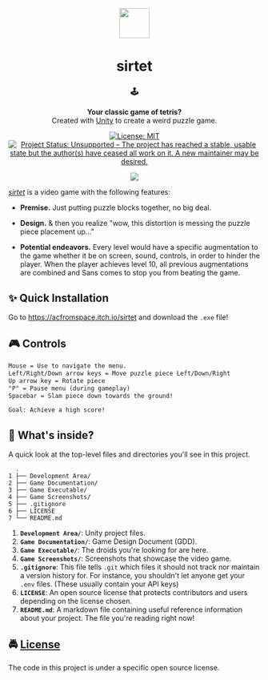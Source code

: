 <!-- HEADING -->

<p align="center">
  <img src="https://user-images.githubusercontent.com/10361542/71635438-7e97da00-2bd9-11ea-9940-8a42bd798a00.png" width="60">
</p>
<h1 align="center">️sirtet</h1>

<!-- DESCRIPTION -->

<h3 align="center">
  <span role="img" aria-label="Joystick">🕹️</span>
</h3>
<p align="center">
  <strong>Your classic game of tetris?</strong><br>
  Created with <a href="https://unity3d.com/" target="_blank">Unity</a> to create a weird puzzle game.
</p>

<!-- BADGES -->

<p align="center">
    <a href="https://github.com/acfromspace/sirtet/blob/master/LICENSE">
        <img src="https://img.shields.io/github/license/mashape/apistatus.svg"
            alt="License: MIT"></a>
    <a href="https://www.repostatus.org/#unsupported">
        <img src="https://www.repostatus.org/badges/latest/unsupported.svg" alt="Project Status: Unsupported – The project has reached a stable, usable state but the author(s) have ceased all work on it. A new maintainer may be desired." /></a>
</p>

<!-- FEATURES -->

<p align="center">
  <img src="https://user-images.githubusercontent.com/10361542/45566631-22564e80-b80c-11e8-8d9e-5474309409d8.gif">
</p>

[_sirtet_](https://acfromspace.itch.io/sirtet) is a video game with the following features:

- **Premise.** Just putting puzzle blocks together, no big deal.

- **Design.** & then you realize "wow, this distortion is messing the puzzle piece placement up..."

- **Potential endeavors.** Every level would have a specific augmentation to the game whether it be on screen, sound, controls, in order to hinder the player. When the player achieves level 10, all previous augmentations are combined and Sans comes to stop you from beating the game.

<!-- QUICK INSTALLATION -->

## <span role="img" aria-label="Sparkles">✨</span> Quick Installation

Go to <a href="https://acfromspace.itch.io/sirtet" target="_blank">https://acfromspace.itch.io/sirtet</a> and download the `.exe` file!

<!-- IN-DEPTH GUIDE -->

## <span role="img" aria-label="Video Game">🎮</span> Controls

```txt
Mouse = Use to navigate the menu.
Left/Right/Down arrow keys = Move puzzle piece Left/Down/Right
Up arrow key = Rotate piece
"P" = Pause menu (during gameplay)
Spacebar = Slam piece down towards the ground!

Goal: Achieve a high score!
```

<!-- WHAT'S INSIDE? -->

## <span role="img" aria-label="Thinking Face">🤔</span> What's inside?

A quick look at the top-level files and directories you'll see in this project.

```
  .
1 ├── Development Area/
2 ├── Game Documentation/
3 ├── Game Executable/
4 ├── Game Screenshots/
5 ├── .gitignore
6 ├── LICENSE   
7 └── README.md
```

1.  **`Development Area/`**: Unity project files.
2.  **`Game Documentation/`**: Game Design Document (GDD).
3.  **`Game Executable/`**: The droids you're looking for are here.
4.  **`Game Screenshots/`**: Screenshots that showcase the video game.
5.  **`.gitignore`**: This file tells `.git` which files it should not track nor maintain a version history for. For instance, you shouldn't let anyone get your `.env` files. (These usually contain your API keys)
6.  **`LICENSE`**: An open source license that protects contributors and users depending on the license chosen.
7.  **`README.md`**: A markdown file containing useful reference information about your project. The file you're reading right now!

<!-- LICENSE -->

## <span role="img" aria-label="Oncoming Police Car">🚔</span> [License](LICENSE)

The code in this project is under a specific open source license.
